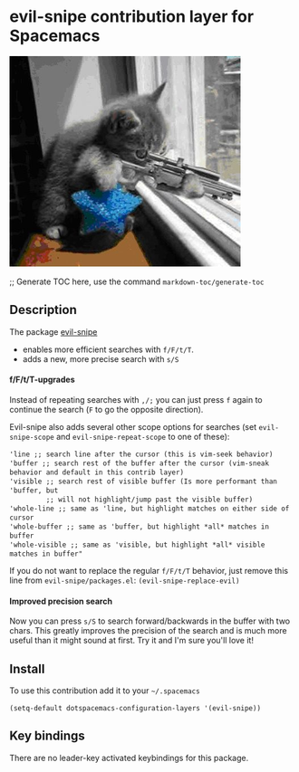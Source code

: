 # evil-snipe contribution layer for Spacemacs

![logo](img/Cat_With_Rifle.jpg)

;; Generate TOC here, use the command `markdown-toc/generate-toc`

## Description
The package [evil-snipe](https://github.com/hlissner/evil-snipe)
- enables more efficient searches with `f/F/t/T`.
- adds a new, more precise search with `s/S`

#### f/F/t/T-upgrades
Instead of repeating searches with `,/;` you can just press `f` again to continue the search (`F` to go the opposite direction).

Evil-snipe also adds several other scope options for searches (set `evil-snipe-scope` and `evil-snipe-repeat-scope` to one of these):
```
'line ;; search line after the cursor (this is vim-seek behavior)
'buffer ;; search rest of the buffer after the cursor (vim-sneak behavior and default in this contrib layer)
'visible ;; search rest of visible buffer (Is more performant than 'buffer, but
         ;; will not highlight/jump past the visible buffer)
'whole-line ;; same as 'line, but highlight matches on either side of cursor
'whole-buffer ;; same as 'buffer, but highlight *all* matches in buffer
'whole-visible ;; same as 'visible, but highlight *all* visible matches in buffer"
```

If you do not want to replace the regular `f/F/t/T` behavior, just remove this line from `evil-snipe/packages.el`: `(evil-snipe-replace-evil)`

#### Improved precision search
Now you can press `s/S` to search forward/backwards in the buffer with two chars. This greatly improves the precision of the search and is much more useful than it might sound at first. Try it and I'm sure you'll love it!

## Install

To use this contribution add it to your `~/.spacemacs`

```elisp
(setq-default dotspacemacs-configuration-layers '(evil-snipe))
```

## Key bindings
There are no leader-key activated keybindings for this package.